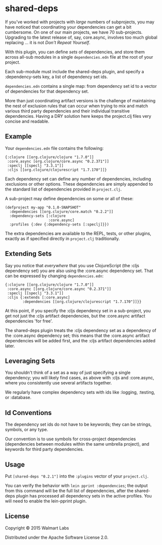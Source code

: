 # shared-deps

If you've worked with projects with *large* numbers of subprojects,
you may have noticed that coordinating your dependencies can get a bit
cumbersome.  On one of our main projects, we have 70 sub-projects.
Upgrading to the latest release of, say, core.async, involves too
much global replacing ... it is not *Don't Repeat Yourself*.

With this plugin, you can define *sets* of dependencies,
and store them across all-sub modules in a single `dependencies.edn` file
at the root of your project.

Each sub-module must include the shared-deps plugin, and specify
a :dependency-sets key, a list of dependency set ids.

`dependencies.edn` contains a single map: from dependency set id
to a vector of dependencies for that dependency set.

More than just coordinating artifact versions
is the challenge of maintaining the nest of exclusion rules
that can occur when trying to mix and match various third party
dependencies and their individual transitive dependencies.
Having a DRY solution here keeps the project.clj files very concise
and readable.

## Example

Your `dependencies.edn` file contains the following:

    {:clojure [[org.clojure/clojure "1.7.0"]]
     :core.async [org.clojure/core.async "0.2.371"]]
     :speclj [[speclj "3.3.1"]]
     :cljs [[org.clojure/clojurescript "1.7.170"]]}
 
Each dependency set can define any number of dependencies, including
:exclusions or other options. These dependencies are simply
appended to the standard list of dependencies provided
in `project.clj`.
 
A sub-project may define dependencies on some or all of these:
 
    (defproject my-app "0.1.0-SNAPSHOT"
      :dependencies [[org.clojure/core.match "0.2.2"]]
      :dependency-sets [:clojure
                        :core.async]
      :profiles {:dev {:dependency-sets [:speclj]}})                   

The extra dependencies are available to the REPL, tests, or other plugins, exactly
as if specified directly in `project.clj` traditionally.

## Extending Sets

Say you notice that *everywhere* that you use ClojureScript (the :cljs dependency set)
you are also using the :core.async dependency set.  That can be expressed
by changing `dependencies.edn`:

    {:clojure [[org.clojure/clojure "1.7.0"]]
     :core.async [[org.clojure/core.async "0.2.371"]]
     :speclj [[speclj "3.3.1"]]
     :cljs {:extends [:core.async]
            :dependencies [[org.clojure/clojurescript "1.7.170"]]}}

At this point, if you specify the :cljs dependency set in a sub-project, 
you get not just the :cljs artifact dependencies, but the :core.async
artifact dependencies 'for free'. 

The shared-deps plugin
treats the :cljs dependency set as a dependency of the :core.async dependency set; this means that
the :core.async artifact dependencies will be added first, and 
the :cljs artifact dependencies added later.

## Leveraging Sets

You shouldn't think of a set as a way of just specifying a single dependency;
you will likely find cases, as above with :cljs and :core.async, where you
consistently use several artifacts together. 

We regularly have complex dependency sets with ids like :logging, :testing,
or :database.

## Id Conventions

The dependency set ids do not have to be keywords; they can be strings,
symbols, or any type.

Our convention is to use symbols for cross-project dependencies (dependencies
between modules within the same umbrella project), and keywords
for third party dependencies.

## Usage

Put `[shared-deps "0.2.1"]` into the `:plugins` vector of your `project.clj`.

You can verify the behavior with  `lein pprint :dependencies`; the output from
this command will be the full list of dependencies, after the shared-deps plugin
has processed all dependency sets in the active profiles.  You will need
to enable the lein-pprint plugin.

## License

Copyright © 2015 Walmart Labs

Distributed under the Apache Software License 2.0.
